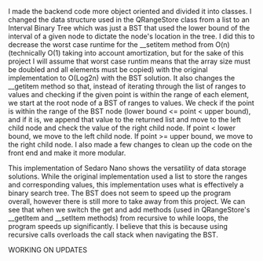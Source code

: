 I made the backend code more object oriented and divided it into classes.
I changed the data structure used in the QRangeStore class from a list to an Interval Binary Tree which was just a BST that used the lower bound of the interval of a given node to dictate the node's location in the tree.
I did this to decrease the worst case runtime for the __setitem method from O(n) (technically O(1) taking into account amortization, but for the sake of this project I will assume that worst case runtim means that the array size must be doubled and all elements must be copied) with the original implementation to O(Log2n) with the BST solution. It also changes the __getitem method so that, instead of iterating through the list of ranges to values and checking if the given point is within the range of each element, we start at the root node of a BST of ranges to values. We check if the point is within the range of the BST node (lower bound <= point < upper bound), and if it is, we append that value to the returned list and move to the left child node and check the value of the right child node. If point < lower bound, we move to the left child node. If point >= upper bound, we move to the right child node. 
I also made a few changes to clean up the code on the front end and make it more modular.

This implementation of Sedaro Nano shows the versatility of data storage solutions. While the original implementation used a list to store the ranges and corresponding values, this implementation uses what is effectively a binary search tree. The BST does not seem to speed up the program overall, however there is still more to take away from this project. We can see that when we switch the get and add methods (used in QRangeStore's __getItem and __setItem methods) from recursive to while loops, the program speeds up significantly. I believe that this is because using recursive calls overloads the call stack when navigating the BST. 


WORKING ON UPDATES
